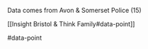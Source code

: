 Data comes from Avon & Somerset Police (15)

[[Insight Bristol & Think Family#data-point]]

#data-point

